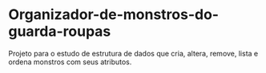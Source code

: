 # Organizador-de-monstros-do-guarda-roupas
Projeto para o estudo de estrutura de dados que cria, altera, remove, lista e ordena monstros com seus atributos.
